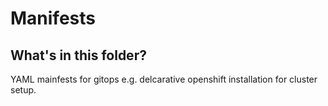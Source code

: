 # Manifests 
## What's in this folder?
YAML mainfests for gitops e.g. delcarative openshift installation for cluster setup.
